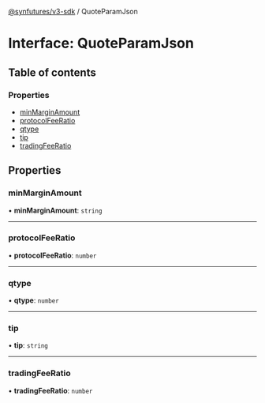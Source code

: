 [@synfutures/v3-sdk](../README.md) / QuoteParamJson

# Interface: QuoteParamJson

## Table of contents

### Properties

- [minMarginAmount](QuoteParamJson.md#minmarginamount)
- [protocolFeeRatio](QuoteParamJson.md#protocolfeeratio)
- [qtype](QuoteParamJson.md#qtype)
- [tip](QuoteParamJson.md#tip)
- [tradingFeeRatio](QuoteParamJson.md#tradingfeeratio)

## Properties

### minMarginAmount

• **minMarginAmount**: `string`

___

### protocolFeeRatio

• **protocolFeeRatio**: `number`

___

### qtype

• **qtype**: `number`

___

### tip

• **tip**: `string`

___

### tradingFeeRatio

• **tradingFeeRatio**: `number`
